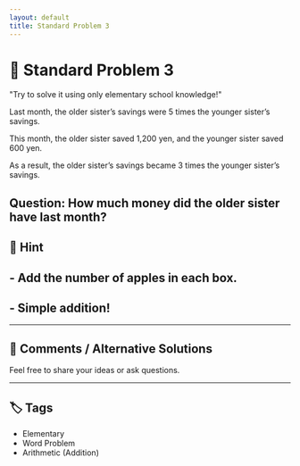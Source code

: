 ```yaml
---
layout: default
title: Standard Problem 3
---
```


# 🧮 Standard Problem 3

"Try to solve it using only elementary school knowledge!"

Last month, the older sister’s savings were 5 times the younger sister’s savings.

This month, the older sister saved 1,200 yen, and the younger sister saved 600 yen.

As a result, the older sister’s savings became 3 times the younger sister’s savings.

Question:
How much money did the older sister have last month?
---

## 📝 Hint

## - Add the number of apples in each box.
## - Simple addition!

---

## 💬 Comments / Alternative Solutions

Feel free to share your ideas or ask questions.

---

## 🏷 Tags

- Elementary 
- Word Problem  
- Arithmetic (Addition)

